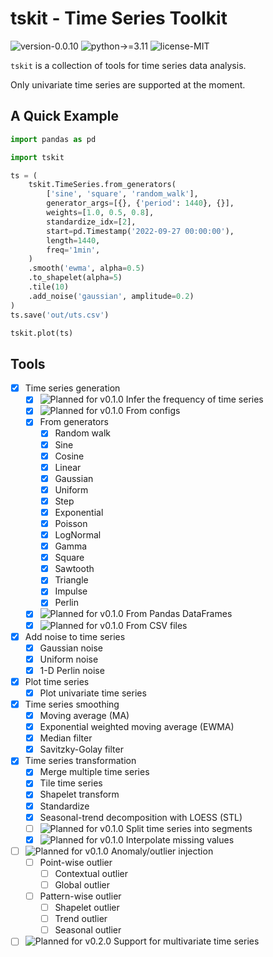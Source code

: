 # tskit - Time Series Toolkit

![version-0.0.10](https://img.shields.io/badge/version-0.0.10-blue)
![python->=3.11](https://img.shields.io/badge/python->=3.11-blue?logo=python&logoColor=white)
![license-MIT](https://img.shields.io/badge/license-MIT-green)

`tskit` is a collection of tools for time series data analysis.

Only univariate time series are supported at the moment.

## A Quick Example

```python
import pandas as pd

import tskit

ts = (
    tskit.TimeSeries.from_generators(
        ['sine', 'square', 'random_walk'],
        generator_args=[{}, {'period': 1440}, {}],
        weights=[1.0, 0.5, 0.8],
        standardize_idx=[2],
        start=pd.Timestamp('2022-09-27 00:00:00'),
        length=1440,
        freq='1min',
    )
    .smooth('ewma', alpha=0.5)
    .to_shapelet(alpha=5)
    .tile(10)
    .add_noise('gaussian', amplitude=0.2)
)
ts.save('out/uts.csv')

tskit.plot(ts)
```

## Tools

- [x] Time series generation
    - [x] ![Planned for v0.1.0](https://img.shields.io/badge/version-v0.1.0-orange) Infer the frequency of time series
    - [x] ![Planned for v0.1.0](https://img.shields.io/badge/version-v0.1.0-orange) From configs
    - [x] From generators
        - [x] Random walk
        - [x] Sine
        - [x] Cosine
        - [x] Linear
        - [x] Gaussian
        - [x] Uniform
        - [x] Step
        - [x] Exponential
        - [x] Poisson
        - [x] LogNormal
        - [x] Gamma
        - [x] Square
        - [x] Sawtooth
        - [x] Triangle
        - [x] Impulse
        - [x] Perlin
    - [x] ![Planned for v0.1.0](https://img.shields.io/badge/version-v0.1.0-orange) From Pandas DataFrames
    - [x] ![Planned for v0.1.0](https://img.shields.io/badge/version-v0.1.0-orange) From CSV files
- [x] Add noise to time series
    - [x] Gaussian noise
    - [x] Uniform noise
    - [x] 1-D Perlin noise
- [x] Plot time series
    - [x] Plot univariate time series
- [x] Time series smoothing
    - [x] Moving average (MA)
    - [x] Exponential weighted moving average (EWMA)
    - [x] Median filter
    - [x] Savitzky-Golay filter
- [x] Time series transformation
    - [x] Merge multiple time series
    - [x] Tile time series
    - [x] Shapelet transform
    - [x] Standardize
    - [x] Seasonal-trend decomposition with LOESS (STL)
    - [ ] ![Planned for v0.1.0](https://img.shields.io/badge/version-v0.1.0-orange) Split time series into segments
    - [x] ![Planned for v0.1.0](https://img.shields.io/badge/version-v0.1.0-orange) Interpolate missing values
- [ ] ![Planned for v0.1.0](https://img.shields.io/badge/version-v0.1.0-orange) Anomaly/outlier injection
    - [ ] Point-wise outlier
        - [ ] Contextual outlier
        - [ ] Global outlier
    - [ ] Pattern-wise outlier
        - [ ] Shapelet outlier
        - [ ] Trend outlier
        - [ ] Seasonal outlier
- [ ] ![Planned for v0.2.0](https://img.shields.io/badge/version-v0.2.0-green) Support for multivariate time series
